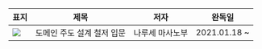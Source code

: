 
| 표지 | 제목 | 저자 | 완독일 | 
| - | - | - | - |
| <img src = "https://wikibook.co.kr/images/cover/m/9791158392246.png"> | 도메인 주도 설계 철저 입문 | 나루세 마사노부 | 2021.01.18 ~ |
